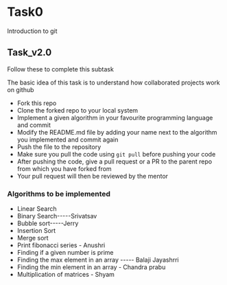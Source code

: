 # Task0
Introduction to git
## Task_v2.0

Follow these to complete this subtask

The basic idea of this task is to understand how collaborated projects work on github 
 - Fork this repo 
 - Clone the forked repo to your local system
 - Implement a given algorithm in your favourite programming language  and commit
 - Modify the README.md file by adding your name next to the algorithm you implemented and commit again
 - Push the file to the repository 
 - Make sure you pull the code using `git pull` before pushing your code
 - After pushing the code, give a pull request or a PR to the parent repo from which you have forked from
 - Your pull request will then be reviewed by the mentor 
 
### Algorithms to be implemented
- Linear Search
- Binary Search-----Srivatsav
- Bubble sort-----Jerry
- Insertion Sort
- Merge sort
- Print fibonacci series - Anushri
- Finding if a given number is prime
- Finding the max element in an array ----- Balaji Jayashrri
- Finding the min element in an array - Chandra prabu
- Multiplication of matrices - Shyam
